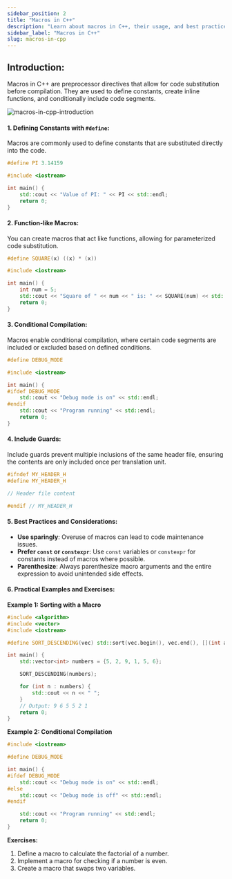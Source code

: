 ```yaml
---
sidebar_position: 2
title: "Macros in C++"
description: "Learn about macros in C++, their usage, and best practices with practical examples. Macros are powerful preprocessor directives that enable code substitution before compilation."
sidebar_label: "Macros in C++"
slug: macros-in-cpp
---
```


## Introduction:

Macros in C++ are preprocessor directives that allow for code substitution before compilation. They are used to define constants, create inline functions, and conditionally include code segments.

![macros-in-cpp-introduction](../../static/img/day-21/macros-in-cpp)

#### 1. Defining Constants with `#define`:

Macros are commonly used to define constants that are substituted directly into the code.

```cpp
#define PI 3.14159

#include <iostream>

int main() {
    std::cout << "Value of PI: " << PI << std::endl;
    return 0;
}
```

#### 2. Function-like Macros:

You can create macros that act like functions, allowing for parameterized code substitution.

```cpp
#define SQUARE(x) ((x) * (x))

#include <iostream>

int main() {
    int num = 5;
    std::cout << "Square of " << num << " is: " << SQUARE(num) << std::endl;
    return 0;
}
```

#### 3. Conditional Compilation:

Macros enable conditional compilation, where certain code segments are included or excluded based on defined conditions.

```cpp
#define DEBUG_MODE

#include <iostream>

int main() {
#ifdef DEBUG_MODE
    std::cout << "Debug mode is on" << std::endl;
#endif
    std::cout << "Program running" << std::endl;
    return 0;
}
```

#### 4. Include Guards:

Include guards prevent multiple inclusions of the same header file, ensuring the contents are only included once per translation unit.

```cpp
#ifndef MY_HEADER_H
#define MY_HEADER_H

// Header file content

#endif // MY_HEADER_H
```

#### 5. Best Practices and Considerations:

- **Use sparingly**: Overuse of macros can lead to code maintenance issues.
- **Prefer `const` or `constexpr`**: Use `const` variables or `constexpr` for constants instead of macros where possible.
- **Parenthesize**: Always parenthesize macro arguments and the entire expression to avoid unintended side effects.

#### 6. Practical Examples and Exercises:

**Example 1: Sorting with a Macro**

```cpp
#include <algorithm>
#include <vector>
#include <iostream>

#define SORT_DESCENDING(vec) std::sort(vec.begin(), vec.end(), [](int a, int b) { return a > b; })

int main() {
    std::vector<int> numbers = {5, 2, 9, 1, 5, 6};

    SORT_DESCENDING(numbers);

    for (int n : numbers) {
        std::cout << n << " ";
    }
    // Output: 9 6 5 5 2 1
    return 0;
}
```

**Example 2: Conditional Compilation**

```cpp
#include <iostream>

#define DEBUG_MODE

int main() {
#ifdef DEBUG_MODE
    std::cout << "Debug mode is on" << std::endl;
#else
    std::cout << "Debug mode is off" << std::endl;
#endif

    std::cout << "Program running" << std::endl;
    return 0;
}
```

**Exercises:**

1. Define a macro to calculate the factorial of a number.
2. Implement a macro for checking if a number is even.
3. Create a macro that swaps two variables.


